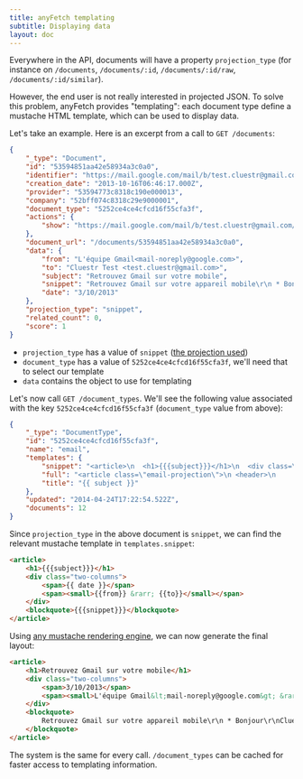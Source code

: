 ```yaml
---
title: anyFetch templating
subtitle: Displaying data
layout: doc
---
```


Everywhere in the API, documents will have a property `projection_type` (for instance on `/documents`, `/documents/:id`, `/documents/:id/raw`, `/documents/:id/similar`).

However, the end user is not really interested in projected JSON.
To solve this problem, anyFetch provides "templating": each document type define a mustache HTML template, which can be used to display data.

Let's take an example. Here is an excerpt from a call to `GET /documents`:

```json
{
    "_type": "Document",
    "id": "53594851aa42e58934a3c0a0",
    "identifier": "https://mail.google.com/mail/b/test.cluestr@gmail.com/?cm#all/141c18456ad0b4e8#1449059866530329832",
    "creation_date": "2013-10-16T06:46:17.000Z",
    "provider": "53594773c8318c190e000013",
    "company": "52bff074c8318c29e9000001",
    "document_type": "5252ce4ce4cfcd16f55cfa3f",
    "actions": {
        "show": "https://mail.google.com/mail/b/test.cluestr@gmail.com/?cm#all/141c18456ad0b4e8"
    },
    "document_url": "/documents/53594851aa42e58934a3c0a0",
    "data": {
        "from": "L'équipe Gmail<mail-noreply@google.com>",
        "to": "Cluestr Test <test.cluestr@gmail.com>",
        "subject": "Retrouvez Gmail sur votre mobile",
        "snippet": "Retrouvez Gmail sur votre appareil mobile\r\n * Bonjour\r\nCluestr *   Retrouvez Gmail sur votre appareil mobile\r\n\r\nOù que vous soyez, Gmail est disponible sur l'appareil de votre choix :\r\nordinateur de",
        "date": "3/10/2013"
    },
    "projection_type": "snippet",
    "related_count": 0,
    "score": 1
}
```

* `projection_type` has a value of `snippet` ([the projection used](/guides/concepts/projection.html))
* `document_type` has a value of `5252ce4ce4cfcd16f55cfa3f`, we'll need that to select our template
* `data` contains the object to use for templating

Let's now call `GET /document_types`. We'll see the following value associated with the key `5252ce4ce4cfcd16f55cfa3f` (`document_type` value from above):

```json
{
    "_type": "DocumentType",
    "id": "5252ce4ce4cfcd16f55cfa3f",
    "name": "email",
    "templates": {
        "snippet": "<article>\n  <h1>{{{subject}}}</h1>\n  <div class=\"two-columns\">\n    <span>{{ date }}</span>\n    <span><small>{{from}} &rarr; {{to}}</small></span>\n  </div>\n  <blockquote>{{{snippet}}}</blockquote>\n</article>\n",
        "full": "<article class=\"email-projection\">\n <header>\n     <h1>{{{subject}}}</h1>\n     <small>{{ date }}</small>\n     <small>From: <strong><a href=\"anyfetch://search/{{from}}\">{{from}}</a></strong></small>\n     <small>To: <strong><a href=\"anyfetch://search/{{to}}\">{{to}}</a></strong></small>\n </header>\n\n <main>\n       {{{html}}}\n </main>\n</article>\n",
        "title": "{{ subject }}"
    },
    "updated": "2014-04-24T17:22:54.522Z",
    "documents": 12
}
```

Since `projection_type` in the above document is `snippet`, we can find the relevant mustache template in `templates.snippet`:

```html
<article>
    <h1>{{{subject}}}</h1>
    <div class="two-columns">
        <span>{{ date }}</span>
        <span><small>{{from}} &rarr; {{to}}</small></span>
    </div>
    <blockquote>{{{snippet}}}</blockquote>
</article>
```

Using [any mustache rendering engine](http://mustache.github.io/), we can now generate the final layout:

```html
<article>
    <h1>Retrouvez Gmail sur votre mobile</h1>
    <div class="two-columns">
        <span>3/10/2013</span>
        <span><small>L'équipe Gmail&lt;mail-noreply@google.com&gt; &rarr; Cluestr Test &lt;test.cluestr@gmail.com&gt;</small></span>
    </div>
    <blockquote>
        Retrouvez Gmail sur votre appareil mobile\r\n * Bonjour\r\nCluestr *   Retrouvez Gmail sur votre appareil mobile\r\n\r\nOù que vous soyez, Gmail est disponible sur l'appareil de votre choix :\r\nordinateur de
    </blockquote>
</article>
```

The system is the same for every call. `/document_types` can be cached for faster access to templating information.
